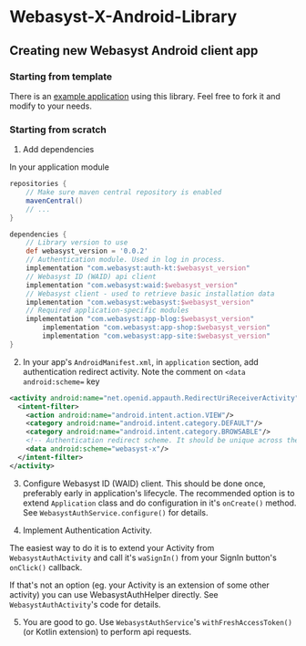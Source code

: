 # Webasyst-X-Android-Library

## Creating new Webasyst Android client app

### Starting from template

There is an [example application](https://github.com/1312inc/Webasyst-X-Android) using this library.
Feel free to fork it and modify to your needs.

### Starting from scratch

1. Add dependencies

In your application module

```groovy
repositories {
    // Make sure maven central repository is enabled
    mavenCentral()
    // ...
}

dependencies {
    // Library version to use
    def webasyst_version = '0.0.2'
    // Authentication module. Used in log in process.
    implementation "com.webasyst:auth-kt:$webasyst_version"
    // Webasyst ID (WAID) api client
    implementation "com.webasyst:waid:$webasyst_version"
    // Webasyst client - used to retrieve basic installation data
    implementation "com.webasyst:webasyst:$webasyst_version"
    // Required application-specific modules
    implementation "com.webasyst:app-blog:$webasyst_version"
        implementation "com.webasyst:app-shop:$webasyst_version"
        implementation "com.webasyst:app-site:$webasyst_version"
}
```

2. In your app's `AndroidManifest.xml`, in `application` section, add authentication redirect activity.
Note the comment on `<data android:scheme=` key
```xml
<activity android:name="net.openid.appauth.RedirectUriReceiverActivity">
  <intent-filter>
    <action android:name="android.intent.action.VIEW"/>
    <category android:name="android.intent.category.DEFAULT"/>
    <category android:name="android.intent.category.BROWSABLE"/>
    <!-- Authentication redirect scheme. It should be unique across the device. It's recommended to use app's package name. -->
    <data android:scheme="webasyst-x"/>
  </intent-filter>
</activity>
```

3. Configure Webasyst ID (WAID) client. This should be done once, preferably early in application's lifecycle. The recommended option is to extend `Application` class and do configuration in it's `onCreate()` method.
See `WebasystAuthService.configure()` for details.

4. Implement Authentication Activity.

The easiest way to do it is to extend your Activity from `WebasystAuthActivity` and call it's `waSignIn()` from your SignIn button's `onClick()` callback.

If that's not an option (eg. your Activity is an extension of some other activity) you can use WebasystAuthHelper directly. See `WebasystAuthActivity`'s code for details.

5. You are good to go. Use `WebasystAuthService`'s `withFreshAccessToken()` (or Kotlin extension) to perform api requests.

